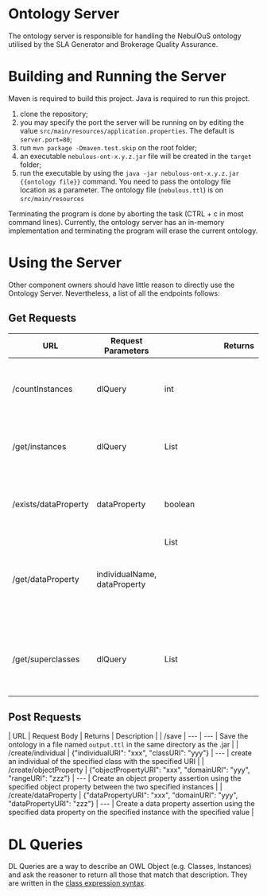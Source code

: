 # Ontology Server

The ontology server is responsible for handling the NebulOuS ontology utilised by the SLA Generator and Brokerage Quality Assurance.

# Building and Running the Server

Maven is required to build this project.
Java is required to run this project.

1. clone the repository;
2. you may specify the port the server will be running on by editing the value `src/main/resources/application.properties`. The default is `server.port=80`;
3. run `mvn package -Dmaven.test.skip` on the root folder;
4. an executable `nebulous-ont-x.y.z.jar` file will be created in the `target` folder;
5. run the executable by using the `java -jar nebulous-ont-x.y.z.jar {{ontology file}}` command.  You need to pass the ontology file location as a parameter. The ontology file (`nebulous.ttl`) is on `src/main/resources`

Terminating the program is done by aborting the task (CTRL + c in most command lines). 
Currently, the ontology server has an in-memory implementation and terminating the program will erase the current ontology.

# Using the Server

Other component owners should have little reason to directly use the Ontology Server. Nevertheless, a list of all the endpoints follows:

## Get Requests

| URL | Request Parameters | Returns | Description |
| --- | ------------------ | ------- | ----------- |
| /countInstances | dlQuery | int | Returns the number of instances that match the specified DL query |
| /get/instances | dlQuery | List<String> |Returns the instances that match the specified DL query |
| /exists/dataProperty | dataProperty | boolean | Returns whether the named data property exists in the ontology |
| /get/dataProperty | individualName, dataProperty | List<Object> | Returns all data properties of the specified named related with the specified individual |
| /get/superclasses | dlQuery | List<String> | Return all the superclasses of the instances described by the DL Query |

## Post Requests

| URL | Request Body | Returns | Description |
| /save | --- | --- | Save the ontology in a file named `output.ttl` in the same directory as the .jar |
| /create/individual | {"individualURI": "xxx", "classURI": "yyy"} | --- | create an individual of the specified class with the specified URI |
| /create/objectProperty | {"objectPropertyURI": "xxx", "domainURI": "yyy", "rangeURI": "zzz"} | --- | Create an object property assertion using the specified object property between the two specified instances |
| /create/dataProperty | {"dataPropertyURI": "xxx", "domainURI": "yyy", "dataPropertyURI": "zzz"} | --- | Create a data property assertion using the specified data property on the specified instance with the specified value |

# DL Queries

DL Queries are a way to describe an OWL Object (e.g. Classes, Instances) and ask the reasoner to return all those that match that description. They are written in the [class expression syntax](http://protegeproject.github.io/protege/class-expression-syntax/).